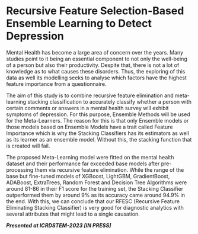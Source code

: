 # Recursive Feature Selection-Based Ensemble Learning to Detect Depression

Mental Health has become a large area of concern over the years. Many studies point to it being an essential component to not only the well-being of a person but also their productivity. Despite that, there is not a lot of knowledge as to what causes these disorders. Thus, the exploring of this data as well its modelling seeks to analyse which factors have the highest feature importance from a questionnaire.

The aim of this study is to combine recursive feature elimination and meta-learning stacking classification to accurately classify whether a person with certain comments or answers in a mental health survey will exhibit symptoms of depression. For this purpose, Ensemble Methods will be used for the Meta-Learners. The reason for this is that only Ensemble models or those models based on Ensemble Models have a trait called Feature Importance which is why the Stacking Classifiers has its estimators as well as its learner as an ensemble model. Without this, the stacking function that is created will fail.

The proposed Meta-Learning model were fitted on the mental health dataset and their performance far exceeded base models after pre-processing them via recursive feature elimination. While the range of the base but fine-tuned models of XGBoost, LightGBM, GradientBoost, ADABoost, ExtraTrees, Random Forest and Decision Tree Algorithms were around 81-86 in their F1 score for the training set, the Stacking Classifier outperformed them by around 9% as its accuracy came around 94.9% in the end. With this, we can conclude that our RFESC (Recursive Feature Eliminating Stacking Classifier) is very good for diagnostic analytics with several attributes that might lead to a single causation.

***Presented at ICRDSTEM-2023 [IN PRESS]***
